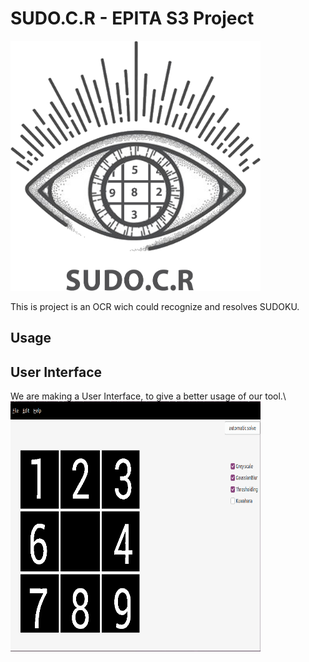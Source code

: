 # SUDO.C.R - EPITA S3 Project

<img src="Ressources/L.png" width="400" height="400" />

This is project is an OCR wich could recognize and resolves SUDOKU.

## Usage

## User Interface
We are making a User Interface, to give a better usage of our tool.\\
<img src="Ressources/UI.png" width="400" height="400" />
